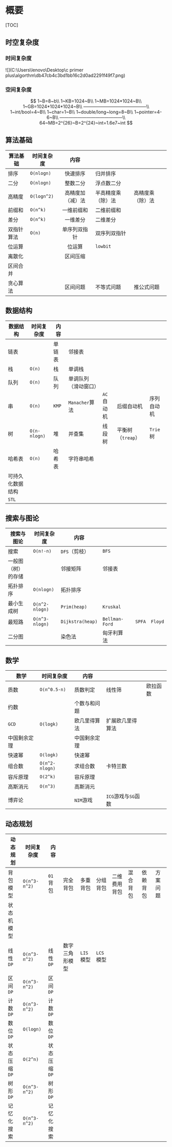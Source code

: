 # 概要

[TOC]

## 时空复杂度

### 时间复杂度



![](C:\Users\lenovo\Desktop\c primer plus\algorthm\db47cb4c3bd1bb16c2d0ad2291f49f7.png)



### 空间复杂度

$$
1~B=8~b\\
1~KB=1024~B\\
1~MB=1024*1024~B\\
1~GB=1024*1024*1024~B\\
——————————————\\
1~int/bool=4~B\\
1~char=1~B\\
1~double/long~long=8~B\\
1~pointer=4-6~B\\
——————————————\\
64~MB=2^{26}~B=2^{24}~int=1.6e7~int
$$



## 算法基础

| 算法基础   | 时间复杂度  |       内容       |                    |                  |
| ---------- | ----------- | :--------------: | ------------------ | ---------------- |
| 排序       | `O(nlogn)`  |     快速排序     | 归并排序           |                  |
| 二分       | `O(nlogn)`  |     整数二分     | 浮点数二分         |                  |
| 高精度     | `O(logn^2)` | 高精度加（减）法 | 半高精度乘（除）法 | 高精度乘（除）法 |
| 前缀和     | `O(n^k)`    |    一维前缀和    | 二维前缀和         |                  |
| 差分       | `O(n^k)`    |     一维差分     | 二维差分           |                  |
| 双指针算法 | `O(n)`      |   单序列双指针   | 双序列双指针       |                  |
| 位运算     |             |      位运算      | `lowbit`           |                  |
| 离散化     |             |     区间压缩     |                    |                  |
| 区间合并   |             |                  |                    |                  |
| 贪心算法   |             |     区间问题     | 不等式问题         | 推公式问题       |



## 数据结构

| 数据结构         | 时间复杂度   | 内容   |                      |            |                   |            |
| ---------------- | ------------ | ------ | -------------------- | ---------- | ----------------- | ---------- |
| 链表             |              | 单链表 | 邻接表               |            |                   |            |
| 栈               | `O(n)`       | 栈     | 单调栈               |            |                   |            |
| 队列             | `O(n)`       | 队列   | 单调队列（滑动窗口） |            |                   |            |
| 串               | `O(n)`       | `KMP`  | `Manacher`算法       | `AC`自动机 | 后缀自动机        | 序列自动机 |
| 树               | `O(n-nlogn)` | 堆     | 并查集               | 线段树     | 平衡树（`treap`） | `Trie`树   |
| 哈希表           | `O(n)`       | 哈希表 | 字符串哈希           |            |                   |            |
| 可持久化数据结构 |              |        |                      |            |                   |            |
| `STL`            |              |        |                      |            |                   |            |



## 搜索与图论

| 搜索与图论         | 时间复杂度     | 内容             |                |      |        |         |
| ------------------ | -------------- | ---------------- | -------------- | ---- | ------ | ------- |
| 搜索               | `O(n!-n)`      | `DFS`（剪枝）    | `BFS`          |      |        |         |
| 一般图（树）的存储 |                | 邻接矩阵         | 邻接表         |      |        |         |
| 拓扑排序           | `O(nlogn)`     | 拓扑排序         |                |      |        |         |
| 最小生成树         | `O(n^2-nlogn)` | `Prim(heap)`     | `Kruskal`      |      |        |         |
| 最短路             | `O(n^3-nlogn)` | `Dijkstra(heap)` | `Bellman-Ford` |      | `SPFA` | `Floyd` |
| 二分图             |                | 染色法           | 匈牙利算法     |      |        |         |



## 数学

| 数学         | 时间复杂度     | 内容         |                     |          |
| ------------ | -------------- | ------------ | ------------------- | -------- |
| 质数         | `O(n^0.5-n)`   | 质数判定     | 线性筛              | 欧拉函数 |
| 约数         |                | 个数与和问题 |                     |          |
| `GCD`        | `O(logk)`      | 欧几里得算法 | 扩展欧几里得算法    |          |
| 中国剩余定理 |                | 中国剩余定理 |                     |          |
| 快速幂       | `O(logk)`      | 快速幂       |                     |          |
| 组合数       | `O(n^2-nlogn)` | 求组合数     | 卡特兰数            |          |
| 容斥原理     | `O(2^k)`       | 容斥原理     |                     |          |
| 高斯消元     | `O(n^3)`       | 高斯消元     |                     |          |
| 博弈论       |                | `NIM`游戏    | `ICG`游戏与`SG`函数 |          |



## 动态规划

| 动态规划     | 时间复杂度   | 内容         |                |           |           |              |          |          |          |
| ------------ | ------------ | ------------ | -------------- | --------- | --------- | ------------ | -------- | -------- | -------- |
| 背包模型     | `O(n^3-n^2)` | `01`背包     | 完全背包       | 多重背包  | 分组背包  | 二维费用背包 | 混合背包 | 依赖背包 | 方案问题 |
| 状态机模型   |              |              |                |           |           |              |          |          |          |
| 线性`DP`     | `O(n^3-n^2)` | 线性`DP`     | 数字三角形模型 | `LIS`模型 | `LCS`模型 |              |          |          |          |
| 区间`DP`     | `O(n^3-n^2)` | 区间`DP`     |                |           |           |              |          |          |          |
| 计数`DP`     | `O(n^3-n^2)` | 计数`DP`     |                |           |           |              |          |          |          |
| 数位`DP`     | `O(logn)`    | 数位`DP`     |                |           |           |              |          |          |          |
| 状态压缩`DP` | `O(2^n)`     | 状态压缩`DP` |                |           |           |              |          |          |          |
| 树形`DP`     | `O(n^3-n^2)` | 树形`DP`     |                |           |           |              |          |          |          |
| 记忆化搜索   | `O(n^3-n^2)` | 记忆化搜索   |                |           |           |              |          |          |          |

